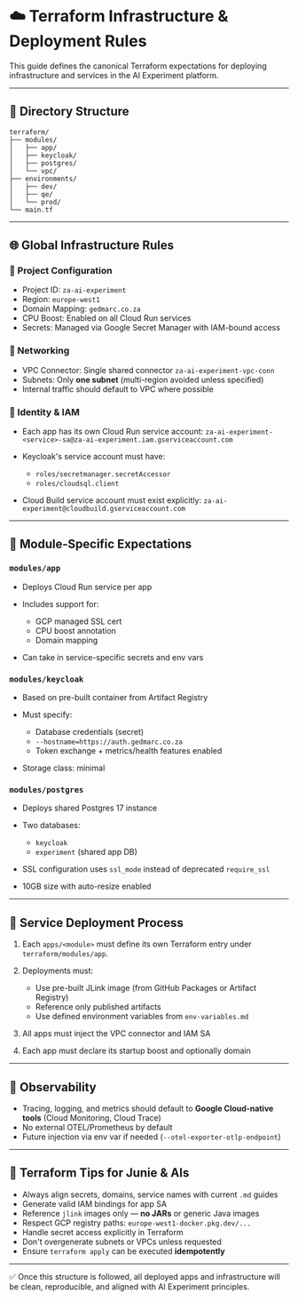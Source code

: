 # ☁️ Terraform Infrastructure & Deployment Rules

This guide defines the canonical Terraform expectations for deploying infrastructure and services in the AI Experiment platform.

---

## 📁 Directory Structure

```
terraform/
├── modules/
│   ├── app/
│   ├── keycloak/
│   ├── postgres/
│   └── vpc/
├── environments/
│   ├── dev/
│   ├── qe/
│   └── prod/
└── main.tf
```

---

## 🌐 Global Infrastructure Rules

### 🧠 Project Configuration

* Project ID: `za-ai-experiment`
* Region: `europe-west1`
* Domain Mapping: `gedmarc.co.za`
* CPU Boost: Enabled on all Cloud Run services
* Secrets: Managed via Google Secret Manager with IAM-bound access

### 📡 Networking

* VPC Connector: Single shared connector `za-ai-experiment-vpc-conn`
* Subnets: Only **one subnet** (multi-region avoided unless specified)
* Internal traffic should default to VPC where possible

### 🔐 Identity & IAM

* Each app has its own Cloud Run service account:
  `za-ai-experiment-<service>-sa@za-ai-experiment.iam.gserviceaccount.com`
* Keycloak's service account must have:

  * `roles/secretmanager.secretAccessor`
  * `roles/cloudsql.client`
* Cloud Build service account must exist explicitly:
  `za-ai-experiment@cloudbuild.gserviceaccount.com`

---

## 🧱 Module-Specific Expectations

### `modules/app`

* Deploys Cloud Run service per app
* Includes support for:

  * GCP managed SSL cert
  * CPU boost annotation
  * Domain mapping
* Can take in service-specific secrets and env vars

### `modules/keycloak`

* Based on pre-built container from Artifact Registry
* Must specify:

  * Database credentials (secret)
  * `--hostname=https://auth.gedmarc.co.za`
  * Token exchange + metrics/health features enabled
* Storage class: minimal

### `modules/postgres`

* Deploys shared Postgres 17 instance
* Two databases:

  * `keycloak`
  * `experiment` (shared app DB)
* SSL configuration uses `ssl_mode` instead of deprecated `require_ssl`
* 10GB size with auto-resize enabled

---

## 🔁 Service Deployment Process

1. Each `apps/<module>` must define its own Terraform entry under `terraform/modules/app`.
2. Deployments must:

   * Use pre-built JLink image (from GitHub Packages or Artifact Registry)
   * Reference only published artifacts
   * Use defined environment variables from `env-variables.md`
3. All apps must inject the VPC connector and IAM SA
4. Each app must declare its startup boost and optionally domain

---

## 🧪 Observability

* Tracing, logging, and metrics should default to **Google Cloud-native tools** (Cloud Monitoring, Cloud Trace)
* No external OTEL/Prometheus by default
* Future injection via env var if needed (`--otel-exporter-otlp-endpoint`)

---

## 🧭 Terraform Tips for Junie & AIs

* Always align secrets, domains, service names with current `.md` guides
* Generate valid IAM bindings for app SA
* Reference `jlink` images only — **no JARs** or generic Java images
* Respect GCP registry paths: `europe-west1-docker.pkg.dev/...`
* Handle secret access explicitly in Terraform
* Don't overgenerate subnets or VPCs unless requested
* Ensure `terraform apply` can be executed **idempotently**

---

✅ Once this structure is followed, all deployed apps and infrastructure will be clean, reproducible, and aligned with AI Experiment principles.
